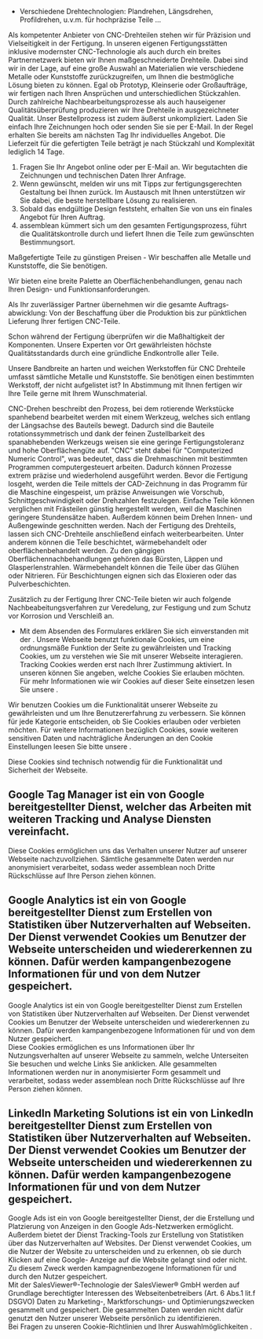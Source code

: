   * Verschiedene Drehtechnologien: Plandrehen, Längsdrehen, Profildrehen, u.v.m. für hochpräzise Teile …

Als kompetenter Anbieter von CNC-Drehteilen stehen wir für Präzision und
Vielseitigkeit in der Fertigung. In unseren eigenen Fertigungsstätten inklusive
modernster CNC-Technologie als auch durch ein breites Partnernetzwerk bieten wir
Ihnen maßgeschneiderte Drehteile. Dabei sind wir in der Lage, auf eine große
Auswahl an Materialien wie verschiedene Metalle oder Kunststoffe
zurückzugreifen, um Ihnen die bestmögliche Lösung bieten zu können. Egal ob
Prototyp, Kleinserie oder Großaufträge, wir fertigen nach Ihren Ansprüchen und
unterschiedlichen Stückzahlen. Durch zahlreiche Nachbearbeitungsprozesse als
auch hauseigener Qualitätsüberprüfung produzieren wir Ihre Drehteile in
ausgezeichneter Qualität. Unser Bestellprozess ist zudem äußerst unkompliziert.
Laden Sie einfach Ihre Zeichnungen hoch oder senden Sie sie per E-Mail. In der
Regel erhalten Sie bereits am nächsten Tag Ihr individuelles Angebot. Die
Lieferzeit für die gefertigten Teile beträgt je nach Stückzahl und Komplexität
lediglich 14 Tage.

  1. Fragen Sie Ihr Angebot online oder per E-Mail an. Wir begutachten die Zeichnungen und technischen Daten Ihrer Anfrage.
  2. Wenn gewünscht, melden wir uns mit Tipps zur fertigungsgerechten Gestaltung bei Ihnen zurück. Im Austausch mit Ihnen unterstützen wir Sie dabei, die beste herstellbare Lösung zu realisieren.
  3. Sobald das endgültige Design feststeht, erhalten Sie von uns ein finales Angebot für Ihren Auftrag.
  4. assemblean kümmert sich um den gesamten Fertigungs­prozess, führt die Qualitäts­kontrolle durch und liefert Ihnen die Teile zum gewünschten Bestimmungsort.

Maßgefertigte Teile zu günstigen Preisen - Wir beschaffen alle Metalle und
Kunststoffe, die Sie benötigen.

Wir bieten eine breite Palette an Oberflächen­behandlungen, genau nach Ihren
Design- und Funktions­anforderungen.

Als Ihr zuverlässiger Partner übernehmen wir die gesamte Auftrags­abwicklung:
Von der Beschaffung über die Produktion bis zur pünktlichen Lieferung Ihrer
fertigen CNC-Teile.

Schon während der Fertigung überprüfen wir die Maßhaltigkeit der Komponenten.
Unsere Experten vor Ort gewährleisten höchste Qualitätsstandards durch eine
gründliche Endkontrolle aller Teile.

Unsere Bandbreite an harten und weichen Werkstoffen für CNC Drehteile umfasst
sämtliche Metalle und Kunststoffe. Sie benötigen einen bestimmten Werkstoff, der
nicht aufgelistet ist? In Abstimmung mit Ihnen fertigen wir Ihre Teile gerne mit
Ihrem Wunschmaterial.

CNC-Drehen beschreibt den Prozess, bei dem rotierende Werkstücke spanhebend
bearbeitet werden mit einem Werkzeug, welches sich entlang der Längsachse des
Bauteils bewegt. Dadurch sind die Bauteile rotationssymmetrisch und dank der
feinen Zustellbarkeit des spanabhebenden Werkzeugs weisen sie eine geringe
Fertigungstoleranz und hohe Oberflächengüte auf. "CNC" steht dabei für
"Computerized Numeric Control", was bedeutet, dass die Drehmaschinen mit
bestimmten Programmen computergesteuert arbeiten. Dadurch können Prozesse extrem
präzise und wiederholend ausgeführt werden. Bevor die Fertigung losgeht, werden
die Teile mittels der CAD-Zeichnung in das Programm für die Maschine
eingespeist, um präzise Anweisungen wie Vorschub, Schnittgeschwindigkeit oder
Drehzahlen festzulegen. Einfache Teile können verglichen mit Frästeilen günstig
hergestellt werden, weil die Maschinen geringere Stundensätze haben. Außerdem
können beim Drehen Innen- und Außengewinde geschnitten werden. Nach der
Fertigung des Drehteils, lassen sich CNC-Drehteile anschließend einfach
weiterbearbeiten. Unter anderem können die Teile beschichtet, wärmebehandelt
oder oberflächenbehandelt werden. Zu den gängigen Oberflächennachbehandlungen
gehören das Bürsten, Läppen und Glasperlenstrahlen. Wärmebehandelt können die
Teile über das Glühen oder Nitrieren. Für Beschichtungen eignen sich das
Eloxieren oder das Pulverbeschichten.

Zusätzlich zu der Fertigung Ihrer CNC-Teile bieten wir auch folgende
Nachbeabeitungsverfahren zur Veredelung, zur Festigung und zum Schutz vor
Korrosion und Verschleiß an.

* Mit dem Absenden des Formulares erklären Sie sich einverstanden mit der .
Unsere Webseite benutzt funktionale Cookies, um eine ordnungsmäße Funktion der
Seite zu gewährleisten und Tracking Cookies, um zu verstehen wie Sie mit unserer
Webseite interagieren. Tracking Cookies werden erst nach Ihrer Zustimmung
aktiviert. In unseren können Sie angeben, welche Cookies Sie erlauben möchten.
Für mehr Informationen wie wir Cookies auf dieser Seite einsetzen lesen Sie
unsere .

Wir benutzen Cookies um die Funktionalität unserer Webseite zu gewährleisten und
um Ihre Benutzererfahrung zu verbessern. Sie können für jede Kategorie
entscheiden, ob Sie Cookies erlauben oder verbieten möchten. Für weitere
Informationen bezüglich Cookies, sowie weiteren sensitiven Daten und
nachträgliche Änderungen an den Cookie Einstellungen leesen Sie bitte unsere .

Diese Cookies sind technisch notwendig für die Funktionalität und Sicherheit der
Webseite.

Google Tag Manager ist ein von Google bereitgestellter Dienst, welcher das
Arbeiten mit weiteren Tracking und Analyse Diensten vereinfacht.  
---  
Diese Cookies ermöglichen uns das Verhalten unserer Nutzer auf unserer Webseite
nachzuvollziehen. Sämtliche gesammelte Daten werden nur anonymisiert
verarbeitet, sodass weder assemblean noch Dritte Rückschlüsse auf Ihre Person
ziehen können.

Google Analytics ist ein von Google bereitgestellter Dienst zum Erstellen von
Statistiken über Nutzerverhalten auf Webseiten. Der Dienst verwendet Cookies um
Benutzer der Webseite unterscheiden und wiedererkennen zu können. Dafür werden
kampangenbezogene Informationen für und von dem Nutzer gespeichert.  
---  
Google Analytics ist ein von Google bereitgestellter Dienst zum Erstellen von
Statistiken über Nutzerverhalten auf Webseiten. Der Dienst verwendet Cookies um
Benutzer der Webseite unterscheiden und wiedererkennen zu können. Dafür werden
kampangenbezogene Informationen für und von dem Nutzer gespeichert.  
Diese Cookies ermöglichen es uns Informationen über Ihr Nutzungsverhalten auf
unserer Webseite zu sammeln, welche Unterseiten Sie besuchen und welche Links
Sie anklicken. Alle gesammelten Informationen werden nur in anonymisierter Form
gesammelt und verarbeitet, sodass weder assemblean noch Dritte Rückschlüsse auf
Ihre Person ziehen können.

LinkedIn Marketing Solutions ist ein von LinkedIn bereitgestellter Dienst zum
Erstellen von Statistiken über Nutzerverhalten auf Webseiten. Der Dienst
verwendet Cookies um Benutzer der Webseite unterscheiden und wiedererkennen zu
können. Dafür werden kampangenbezogene Informationen für und von dem Nutzer
gespeichert.  
---  
Google Ads ist ein von Google bereitgestellter Dienst, der die Erstellung und
Platzierung von Anzeigen in den Google Ads-Netzwerken ermöglicht. Außerdem
bietet der Dienst Tracking-Tools zur Erstellung von Statistiken über das
Nutzerverhalten auf Websites. Der Dienst verwendet Cookies, um die Nutzer der
Website zu unterscheiden und zu erkennen, ob sie durch Klicken auf eine Google-
Anzeige auf die Website gelangt sind oder nicht. Zu diesem Zweck werden
kampagnenbezogene Informationen für und durch den Nutzer gespeichert.  
Mit der SalesViewer®-Technologie der SalesViewer® GmbH werden auf Grundlage
berechtigter Interessen des Webseitenbetreibers (Art. 6 Abs.1 lit.f DSGVO) Daten
zu Marketing-, Marktforschungs- und Optimierungszwecken gesammelt und
gespeichert. Die gesammelten Daten werden nicht dafür genutzt den Nutzer unserer
Webseite persönlich zu identifizieren.  
Bei Fragen zu unseren Cookie-Richtlinien und Ihrer Auswahlmöglichkeiten .

